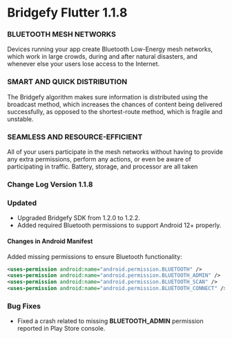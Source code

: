 # Bridgefy Flutter 1.1.8
### BLUETOOTH MESH NETWORKS

Devices running your app create Bluetooth Low-Energy mesh networks, which work in large crowds, during and after natural disasters, and whenever else your users lose access to the Internet.

### SMART AND QUICK DISTRIBUTION

The Bridgefy algorithm makes sure information is distributed using the broadcast method, which increases the chances of content being delivered successfully, as opposed to the shortest-route method, which 
is fragile and unstable.

### SEAMLESS AND RESOURCE-EFFICIENT

All of your users participate in the mesh networks without having to provide any extra permissions, perform any actions, or even be aware of participating in traffic. Battery, storage, and processor are 
all taken

### Change Log Version 1.1.8

### Updated
- Upgraded Bridgefy SDK from 1.2.0 to 1.2.2.
- Added required Bluetooth permissions to support Android 12+ properly.
#### Changes in Android Manifest
Added missing permissions to ensure Bluetooth functionality:
```xml
<uses-permission android:name="android.permission.BLUETOOTH" />
<uses-permission android:name="android.permission.BLUETOOTH_ADMIN" />
<uses-permission android:name="android.permission.BLUETOOTH_SCAN" />
<uses-permission android:name="android.permission.BLUETOOTH_CONNECT" />
```

### Bug Fixes
- Fixed a crash related to missing **BLUETOOTH_ADMIN** permission reported in Play Store console.
